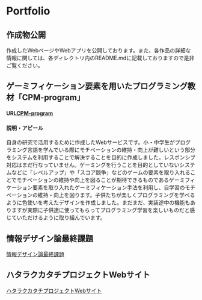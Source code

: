 # Portfolio
## 作成物公開
作成したWebページやWebアプリを公開しております。また、各作品の詳細な情報に関しては、各ディレクトリ内のREADME.mdに記載しておりますので是非ご覧ください。

## ゲーミフィケーション要素を用いたプログラミング教材「CPM-program」
#### URL[CPM-program](https://www.koeki-prj.org/CPM-program)
#### 説明・アピール
自身の研究で活用するために作成したWebサービスです。小・中学生がプログラミング言語を学んでいる際にモチベーションの維持・向上が難しいという部分をシステムを利用することで解決することを目的に作成しました。レスポンシブ対応はまだ行なっていません。ゲーミングを行うことを目的としていないシステムなどに「レベルアップ」や「スコア競争」などのゲームの要素を取り入れることでモチベーションの維持や向上を図ることが期待できるものであるゲーミフィケーション要素を取り入れたゲーミフィケーション手法を利用し、自学習のモチベーションの維持・向上を図ります。子供たちが楽しくプログラミングを学べるように色使いを考えたデザインを作成しました。まだまだ、実装途中の機能もありますが実際に子供達に使ってもらってプログラミング学習を楽しいものだと感じていただけるように取り組んでいます。
## 情報デザイン論最終課題
[情報デザイン論最終課題](https://rino714.github.io/portfolio.github.io/university-classes/index.html)

## ハタラクカタチプロジェクトWebサイト
[ハタラクカタチプロジェクトWebサイト](https://rino714.github.io/portfolio.github.io/hatarakukatati-web/index.html)

